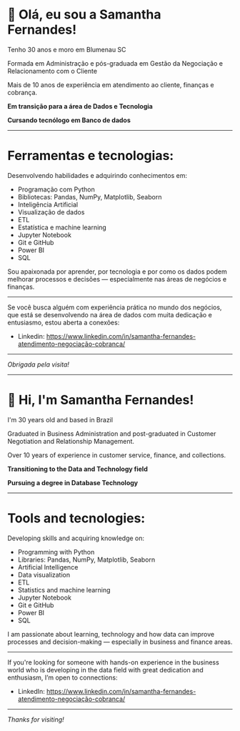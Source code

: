 # 👋 Olá, eu sou a Samantha Fernandes!

Tenho 30 anos e moro em Blumenau SC

Formada em Administração e pós-graduada em Gestão da Negociação e Relacionamento com o Cliente 

Mais de 10 anos de experiência em atendimento ao cliente, finanças e cobrança.

**Em transição para a área de Dados e Tecnologia** 

**Cursando tecnólogo em Banco de dados**

---

# Ferramentas e tecnologias:

Desenvolvendo habilidades e adquirindo conhecimentos em:

- Programação com Python 
- Bibliotecas: Pandas, NumPy, Matplotlib, Seaborn  
- Inteligência Artificial
- Visualização de dados
- ETL
- Estatística e machine learning
- Jupyter Notebook
- Git e GitHub
- Power BI
- SQL
  
Sou apaixonada por aprender, por tecnologia e por como os dados podem melhorar processos e decisões — especialmente nas áreas de negócios e finanças.

---

Se você busca alguém com experiência prática no mundo dos negócios, que está se desenvolvendo na área de dados com muita dedicação e entusiasmo, estou aberta a conexões:

- Linkedin: https://www.linkedin.com/in/samantha-fernandes-atendimento-negociação-cobranca/ 

---

_Obrigada pela visita!_

---

# 👋 Hi, I'm Samantha Fernandes!

I'm 30 years old and based in Brazil

Graduated in Business Administration and post-graduated in Customer Negotiation and Relationship Management.

Over 10 years of experience in customer service, finance, and collections.

**Transitioning to the Data and Technology field**

**Pursuing a degree in Database Technology**

---

# Tools and tecnologies:

Developing skills and acquiring knowledge on:

- Programming with Python  
- Libraries: Pandas, NumPy, Matplotlib, Seaborn  
- Artificial Intelligence
- Data visualization  
- ETL  
- Statistics and machine learning
- Jupyter Notebook
- Git e GitHub
- Power BI
- SQL 

I am passionate about learning, technology and how data can improve processes and decision-making — especially in business and finance areas.

---

If you're looking for someone with hands-on experience in the business world who is developing in the data field with great dedication and enthusiasm, I’m open to connections:

- LinkedIn: https://www.linkedin.com/in/samantha-fernandes-atendimento-negociação-cobranca/

---

_Thanks for visiting!_


